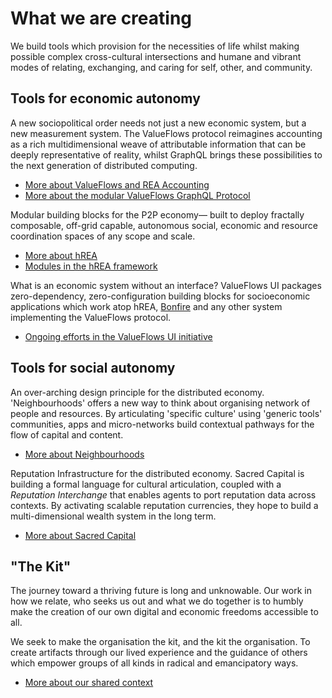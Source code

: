 # What we are creating

We build tools which provision for the necessities of life whilst making possible complex cross-cultural intersections and humane and vibrant modes of relating, exchanging, and caring for self, other, and community.

## Tools for economic autonomy

A new sociopolitical order needs not just a new economic system, but a new measurement system. The ValueFlows protocol reimagines accounting as a rich multidimensional weave of attributable information that can be deeply representative of reality, whilst GraphQL brings these possibilities to the next generation of distributed computing.

- [More about ValueFlows and REA Accounting](https://valueflo.ws)
- [More about the modular ValueFlows GraphQL Protocol](https://lab.allmende.io/valueflows/vf-schemas/vf-graphql)

Modular building blocks for the P2P economy&mdash; built to deploy fractally composable, off-grid capable, autonomous social, economic and resource coordination spaces of any scope and scale.

- [More about hREA](https://github.com/holo-rea/holo-rea/#readme)
- [Modules in the hREA framework](https://github.com/holo-rea/ecosystem/wiki/Modules-in-the-HoloREA-framework)

What is an economic system without an interface? ValueFlows UI packages zero-dependency, zero-configuration building blocks for socioeconomic applications which work atop hREA, [Bonfire](https://bonfirenetworks.org/) and any other system implementing the ValueFlows protocol.

- [Ongoing efforts in the ValueFlows UI initiative](https://lab.allmende.io/valueflows/app-frameworks/vf-ui/-/issues)

## Tools for social autonomy

An over-arching design principle for the distributed economy. 'Neighbourhoods' offers a new way to think about organising network of people and resources. By articulating 'specific culture' using 'generic tools' communities, apps and micro-networks build contextual pathways for the flow of capital and content.

- [More about Neighbourhoods](https://neighbourhoods.network)

Reputation Infrastructure for the distributed economy. Sacred Capital is building a formal language for cultural articulation, coupled with a *Reputation Interchange* that enables agents to port reputation data across contexts. By activating scalable reputation currencies, they hope to build a multi-dimensional wealth system in the long term.

- [More about Sacred Capital](https://www.sacred.capital)

## "The Kit"

The journey toward a thriving future is long and unknowable. Our work in how we relate, who seeks us out and what we do together is to humbly make the creation of our own digital and economic freedoms accessible to all.

We seek to make the organisation the kit, and the kit the organisation. To create artifacts through our lived experience and the guidance of others which empower groups of all kinds in radical and emancipatory ways.

- [More about our shared context](:TODO:)

